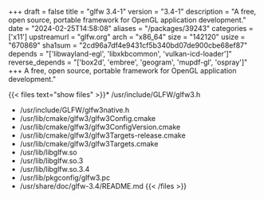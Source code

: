 +++
draft = false
title = "glfw 3.4-1"
version = "3.4-1"
description = "A free, open source, portable framework for OpenGL application development."
date = "2024-02-25T14:58:08"
aliases = "/packages/39243"
categories = ['x11']
upstreamurl = "glfw.org"
arch = "x86_64"
size = "142120"
usize = "670869"
sha1sum = "2cd96a7df4e9431cf5b340bd07de900cbe68ef87"
depends = "['libwayland-egl', 'libxkbcommon', 'vulkan-icd-loader']"
reverse_depends = "['box2d', 'embree', 'geogram', 'mupdf-gl', 'ospray']"
+++
A free, open source, portable framework for OpenGL application development."

{{< files text="show files" >}}* /usr/include/GLFW/glfw3.h
* /usr/include/GLFW/glfw3native.h
* /usr/lib/cmake/glfw3/glfw3Config.cmake
* /usr/lib/cmake/glfw3/glfw3ConfigVersion.cmake
* /usr/lib/cmake/glfw3/glfw3Targets-release.cmake
* /usr/lib/cmake/glfw3/glfw3Targets.cmake
* /usr/lib/libglfw.so
* /usr/lib/libglfw.so.3
* /usr/lib/libglfw.so.3.4
* /usr/lib/pkgconfig/glfw3.pc
* /usr/share/doc/glfw-3.4/README.md
{{< /files >}}